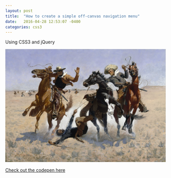 ```yaml
---
layout: post
title:  "How to create a simple off-canvas navigation menu"
date:   2016-04-28 12:53:07 -0400
categories: css3
---
```


Using CSS3 and jQuery

![Off canvas](/assets/wrangle.jpg)

<a target="_blank" href="http://codepen.io/acavender/pen/yORKMW">Check out the codepen here</a>

